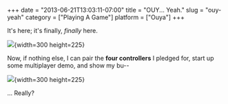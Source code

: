 +++
date = "2013-06-21T13:03:11-07:00"
title = "OUY... Yeah."
slug = "ouy-yeah"
category = ["Playing A Game"]
platform = ["Ouya"]
+++

It's here; it's finally, <i>finally</i> here.

![](%site.BaseURL%wp-content/uploads/2013/06/ouya_unbox1.jpg){width=300 height=225}

Now, if nothing else, I can pair the <b>four controllers</b> I pledged for, start up some multiplayer demo, and show my bu--

![](%site.BaseURL%wp-content/uploads/2013/06/ouya_unbox2.jpg){width=300 height=225}

... Really?